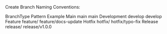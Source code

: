 Create Branch Naming Conventions:

BranchType	Pattern	Example
Main	main	main
Development	develop	develop
Feature	feature/<task-name>	feature/docs-update
Hotfix	hotfix/<issue-name>	hotfix/typo-fix
Release	release/<version>	release/v1.0.0